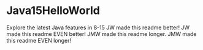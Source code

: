 # Java15HelloWorld
Explore the latest Java features in 8-15
JW made this readme better!
JW made this readme EVEN better!
JMW made this readme longer.
JMW made this readme EVEN longer!
